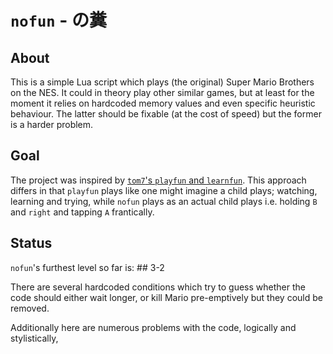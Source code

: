 `nofun` - の糞
====

About
----

This is a simple Lua script which plays (the original) Super Mario Brothers on the NES. It could in theory play other similar games, but at least for the moment it relies on hardcoded memory values and even specific heuristic behaviour. The latter should be fixable (at the cost of speed) but the former is a harder problem. 


Goal
----

The project was inspired by [`tom7`'s `playfun` and `learnfun`][1]. This approach differs in that `playfun` plays like one might imagine a child plays; watching, learning and trying, while `nofun` plays as an actual child plays i.e. holding `B` and `right` and tapping `A` frantically.


Status
----

`nofun`'s furthest level so far is: ## 3-2

There are several hardcoded conditions which try to guess whether the code should either wait longer, or kill Mario pre-emptively but they could be removed. 

Additionally here are numerous problems with the code, logically and stylistically,

[1]: http://www.cs.cmu.edu/~tom7/mario/
